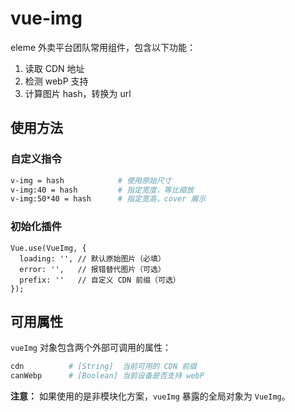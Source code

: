 # vue-img

eleme 外卖平台团队常用组件，包含以下功能：

1. 读取 CDN 地址
2. 检测 webP 支持
3. 计算图片 hash，转换为 url

## 使用方法

### 自定义指令

```bash
v-img = hash            # 使用原始尺寸
v-img:40 = hash         # 指定宽度，等比缩放
v-img:50*40 = hash      # 指定宽高，cover 展示
```

### 初始化插件

```JS
Vue.use(VueImg, {
  loading: '', // 默认原始图片（必填）
  error: '',   // 报错替代图片（可选）
  prefix: ''   // 自定义 CDN 前缀（可选）
});
```

## 可用属性

`vueImg` 对象包含两个外部可调用的属性：

```bash
cdn          # [String]  当前可用的 CDN 前缀
canWebp      # [Boolean] 当前设备是否支持 webP
```

**注意：** 如果使用的是非模块化方案，`vueImg` 暴露的全局对象为 `VueImg`。
